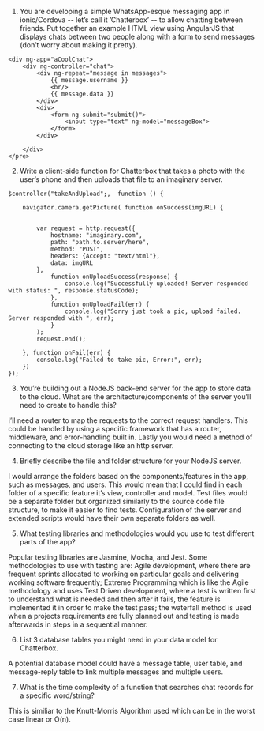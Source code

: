 
1. You are developing a simple WhatsApp-esque messaging app in ionic/Cordova -- let&rsquo;s call it &rsquo;Chatterbox&rsquo; -- to allow chatting between friends. Put together an example HTML view using AngularJS that displays chats between two people along with a form to send messages (don&rsquo;t worry about making it pretty).

```
<div ng-app="aCoolChat">
    <div ng-controller="chat">
        <div ng-repeat="message in messages">
            {{ message.username }}
            <br/>
            {{ message.data }}
        </div>
        <div>
            <form ng-submit="submit()">
                <input type="text" ng-model="messageBox">
            </form>
        </div>

    </div>
</pre>
```

2. Write a client-side function for Chatterbox that takes a photo with the user&rsquo;s phone and then uploads that file to an imaginary server.

```
$controller("takeAndUpload";,  function () {

    navigator.camera.getPicture( function onSuccess(imgURL) {


        var request = http.request({
            hostname: "imaginary.com",
            path: "path.to.server/here",
            method: "POST",
            headers: {Accept: "text/html"},
            data: imgURL
        },
            function onUploadSuccess(response) {
                console.log("Successfully uploaded! Server responded with status: ", response.statusCode);
            },
            function onUploadFail(err) {
                console.log("Sorry just took a pic, upload failed. Server responded with ", err);
            }
        );
        request.end();

    }, function onFail(err) {
        console.log("Failed to take pic, Error:", err);
    })
});
```

3. You&rsquo;re building out a NodeJS back-end server for the app to store data to the cloud. What are the architecture/components of the server you’ll need to create to handle this?

I&rsquo;ll need a router to map the requests to the correct request handlers. This could be handled by using a specific framework that has a router, middleware, and error-handling built in. Lastly you would need a method of connecting to the cloud storage like an http server. 

4. Briefly describe the file and folder structure for your NodeJS server.

I would arrange the folders based on the components/features in the app, such as messages, and users. This would mean that I could find in each folder of a specific feature it’s view, controller and model. Test files would be a separate folder but organized similarly to the source code file structure, to make it easier to find tests. Configuration of the server and extended scripts would have their own separate folders as well.

5. What testing libraries and methodologies would you use to test different parts of the app?

Popular testing libraries are Jasmine, Mocha, and Jest. Some methodologies to use with testing are: Agile development, where there are frequent sprints allocated to working on particular goals and delivering working software frequently; Extreme Programming which is like the Agile methodology and uses Test Driven development, where a test is written first to understand what is needed and then after it fails, the feature is implemented it in order to make the test pass; the waterfall method is used when a projects requirements are fully planned out and testing is made afterwards in steps in a sequential manner.

6. List 3 database tables you might need in your data model for Chatterbox.

A potential database model could have a message table, user table, and message-reply table to link multiple messages and multiple users. 

7. What is the time complexity of a function that searches chat records for a specific word/string?

This is similiar to the Knutt-Morris Algorithm used which can be in the worst case linear or O(n).

